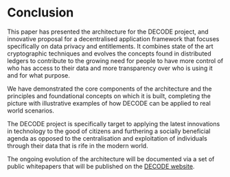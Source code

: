 # Conclusion

This paper has presented the architecture for the DECODE project, and
innovative proposal for a decentralised application framework that
focuses specifically on data privacy and entitlements. It combines
state of the art cryptographic techniques and evolves the concepts
found in distributed ledgers to contribute to the growing need for
people to have more control of who has access to their data and more
transparency over who is using it and for what purpose.

We have demonstrated the core components of the architecture and the
principles and foundational concepts on which it is built, completing
the picture with illustrative examples of how DECODE can be applied to
real world scenarios.

The DECODE project is specifically target to applying the latest
innovations in technology to the good of citizens and furthering a
socially beneficial agenda as opposed to the centralisation and
exploitation of individuals through their data that is rife in the
modern world.

The ongoing evolution of the architecture will be documented via a set
of public whitepapers that will be published on the [DECODE
website](https://decodeproject.eu/).
